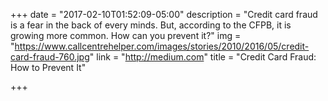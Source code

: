 +++
date = "2017-02-10T01:52:09-05:00"
description = "Credit card fraud is a fear in the back of every minds. But, according to the CFPB, it is growing more common. How can you prevent it?"
img = "https://www.callcentrehelper.com/images/stories/2010/2016/05/credit-card-fraud-760.jpg"
link = "http://medium.com"
title = "Credit Card Fraud: How to Prevent It"

+++

